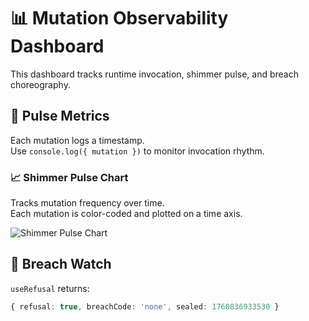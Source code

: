 # 📊 Mutation Observability Dashboard

This dashboard tracks runtime invocation, shimmer pulse, and breach choreography.

## 🧭 Pulse Metrics

Each mutation logs a timestamp.  
Use `console.log({ mutation })` to monitor invocation rhythm.

### 📈 Shimmer Pulse Chart

Tracks mutation frequency over time.  
Each mutation is color-coded and plotted on a time axis.

![Shimmer Pulse Chart](shimmer_pulse_chart.png)

## 🔐 Breach Watch

`useRefusal` returns:

```ts
{ refusal: true, breachCode: 'none', sealed: 1760836933530 }
